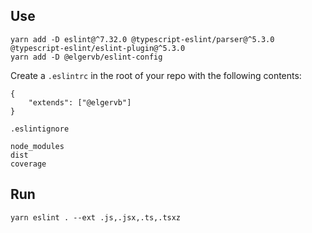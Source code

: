 

## Use

```
yarn add -D eslint@^7.32.0 @typescript-eslint/parser@^5.3.0 @typescript-eslint/eslint-plugin@^5.3.0
yarn add -D @elgervb/eslint-config
```

Create a `.eslintrc` in the root of your repo with the following contents:
```
{
    "extends": ["@elgervb"]
}
```

`.eslintignore`
```
node_modules
dist
coverage
```

## Run
`yarn eslint . --ext .js,.jsx,.ts,.tsxz`
